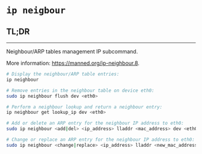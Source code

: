 # `ip neigbour`

## **TL;DR**
---

Neighbour/ARP tables management IP subcommand.

More information: <https://manned.org/ip-neighbour.8>.

```sh
# Display the neighbour/ARP table entries:
ip neighbour

# Remove entries in the neighbour table on device eth0:
sudo ip neighbour flush dev <eth0>

# Perform a neighbour lookup and return a neighbour entry:
ip neighbour get lookup_ip dev <eth0>

# Add or delete an ARP entry for the neighbour IP address to eth0:
sudo ip neighbour <add|del> <ip_address> lladdr <mac_address> dev <eth0> nud reachable

# Change or replace an ARP entry for the neighbour IP address to eth0:
sudo ip neighbour <change|replace> <ip_address> lladdr <new_mac_address> dev eth0
```
